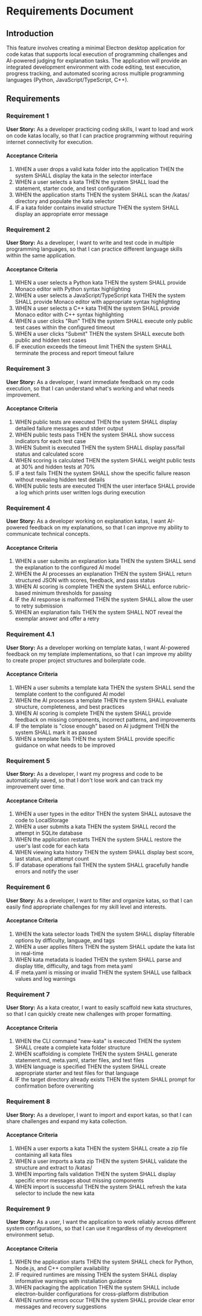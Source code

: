 # Requirements Document

## Introduction

This feature involves creating a minimal Electron desktop application for code katas that supports local execution of programming challenges and AI-powered judging for explanation tasks. The application will provide an integrated development environment with code editing, test execution, progress tracking, and automated scoring across multiple programming languages (Python, JavaScript/TypeScript, C++).

## Requirements

### Requirement 1

**User Story:** As a developer practicing coding skills, I want to load and work on code katas locally, so that I can practice programming without requiring internet connectivity for execution.

#### Acceptance Criteria

1. WHEN a user drops a valid kata folder into the application THEN the system SHALL display the kata in the selector interface
2. WHEN a user selects a kata THEN the system SHALL load the statement, starter code, and test configuration
3. WHEN the application starts THEN the system SHALL scan the /katas/ directory and populate the kata selector
4. IF a kata folder contains invalid structure THEN the system SHALL display an appropriate error message

### Requirement 2

**User Story:** As a developer, I want to write and test code in multiple programming languages, so that I can practice different language skills within the same application.

#### Acceptance Criteria

1. WHEN a user selects a Python kata THEN the system SHALL provide Monaco editor with Python syntax highlighting
2. WHEN a user selects a JavaScript/TypeScript kata THEN the system SHALL provide Monaco editor with appropriate syntax highlighting
3. WHEN a user selects a C++ kata THEN the system SHALL provide Monaco editor with C++ syntax highlighting
4. WHEN a user clicks "Run" THEN the system SHALL execute only public test cases within the configured timeout
5. WHEN a user clicks "Submit" THEN the system SHALL execute both public and hidden test cases
6. IF execution exceeds the timeout limit THEN the system SHALL terminate the process and report timeout failure

### Requirement 3

**User Story:** As a developer, I want immediate feedback on my code execution, so that I can understand what's working and what needs improvement.

#### Acceptance Criteria

1. WHEN public tests are executed THEN the system SHALL display detailed failure messages and stderr output
2. WHEN public tests pass THEN the system SHALL show success indicators for each test case
3. WHEN Submit is executed THEN the system SHALL display pass/fail status and calculated score
4. WHEN scoring is calculated THEN the system SHALL weight public tests at 30% and hidden tests at 70%
5. IF a test fails THEN the system SHALL show the specific failure reason without revealing hidden test details
6. WHEN public tests are executed THEN the user interface SHALL provide a log which prints user written logs during execution

### Requirement 4

**User Story:** As a developer working on explanation katas, I want AI-powered feedback on my explanations, so that I can improve my ability to communicate technical concepts.

#### Acceptance Criteria

1. WHEN a user submits an explanation kata THEN the system SHALL send the explanation to the configured AI model
2. WHEN the AI processes an explanation THEN the system SHALL return structured JSON with scores, feedback, and pass status
3. WHEN AI scoring is complete THEN the system SHALL enforce rubric-based minimum thresholds for passing
4. IF the AI response is malformed THEN the system SHALL allow the user to retry submission
5. WHEN an explanation fails THEN the system SHALL NOT reveal the exemplar answer and offer a retry

### Requirement 4.1

**User Story:** As a developer working on template katas, I want AI-powered feedback on my template implementations, so that I can improve my ability to create proper project structures and boilerplate code.

#### Acceptance Criteria

1. WHEN a user submits a template kata THEN the system SHALL send the template content to the configured AI model
2. WHEN the AI processes a template THEN the system SHALL evaluate structure, completeness, and best practices
3. WHEN AI scoring is complete THEN the system SHALL provide feedback on missing components, incorrect patterns, and improvements
4. IF the template is "close enough" based on AI judgment THEN the system SHALL mark it as passed
5. WHEN a template fails THEN the system SHALL provide specific guidance on what needs to be improved

### Requirement 5

**User Story:** As a developer, I want my progress and code to be automatically saved, so that I don't lose work and can track my improvement over time.

#### Acceptance Criteria

1. WHEN a user types in the editor THEN the system SHALL autosave the code to LocalStorage
2. WHEN a user submits a kata THEN the system SHALL record the attempt in SQLite database
3. WHEN the application restarts THEN the system SHALL restore the user's last code for each kata
4. WHEN viewing kata history THEN the system SHALL display best score, last status, and attempt count
5. IF database operations fail THEN the system SHALL gracefully handle errors and notify the user

### Requirement 6

**User Story:** As a developer, I want to filter and organize katas, so that I can easily find appropriate challenges for my skill level and interests.

#### Acceptance Criteria

1. WHEN the kata selector loads THEN the system SHALL display filterable options by difficulty, language, and tags
2. WHEN a user applies filters THEN the system SHALL update the kata list in real-time
3. WHEN kata metadata is loaded THEN the system SHALL parse and display title, difficulty, and tags from meta.yaml
4. IF meta.yaml is missing or invalid THEN the system SHALL use fallback values and log warnings

### Requirement 7

**User Story:** As a kata creator, I want to easily scaffold new kata structures, so that I can quickly create new challenges with proper formatting.

#### Acceptance Criteria

1. WHEN the CLI command "new-kata" is executed THEN the system SHALL create a complete kata folder structure
2. WHEN scaffolding is complete THEN the system SHALL generate statement.md, meta.yaml, starter files, and test files
3. WHEN language is specified THEN the system SHALL create appropriate starter and test files for that language
4. IF the target directory already exists THEN the system SHALL prompt for confirmation before overwriting

### Requirement 8

**User Story:** As a developer, I want to import and export katas, so that I can share challenges and expand my kata collection.

#### Acceptance Criteria

1. WHEN a user exports a kata THEN the system SHALL create a zip file containing all kata files
2. WHEN a user imports a kata zip THEN the system SHALL validate the structure and extract to /katas/
3. WHEN importing fails validation THEN the system SHALL display specific error messages about missing components
4. WHEN import is successful THEN the system SHALL refresh the kata selector to include the new kata

### Requirement 9

**User Story:** As a user, I want the application to work reliably across different system configurations, so that I can use it regardless of my development environment setup.

#### Acceptance Criteria

1. WHEN the application starts THEN the system SHALL check for Python, Node.js, and C++ compiler availability
2. IF required runtimes are missing THEN the system SHALL display informative warnings with installation guidance
3. WHEN packaging the application THEN the system SHALL include electron-builder configurations for cross-platform distribution
4. WHEN runtime errors occur THEN the system SHALL provide clear error messages and recovery suggestions